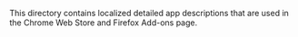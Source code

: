 This directory contains localized detailed app descriptions that are used in the Chrome Web Store and Firefox Add-ons page.

